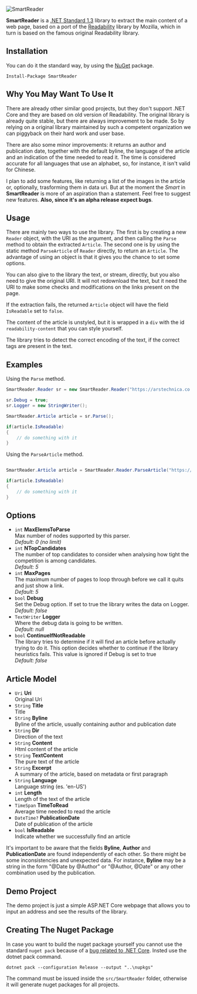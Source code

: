 ![SmartReader](https://raw.github.com/unosviluppatore/SmartReader/master/logo.png)

**SmartReader** is a [.NET Standard 1.3](https://github.com/dotnet/standard/blob/master/docs/versions/netstandard1.3.md) library to extract the main content of a web page, based on a port of the [Readability](https://github.com/mozilla/readability) library by Mozilla, which in turn is based on the famous original Readability library.

## Installation

You can do it the standard way, by using the [NuGet](https://www.nuget.org/packages/SmartReader/) package.

```
Install-Package SmartReader
```

## Why You May Want To Use It

 There are already other similar good projects, but they don't support .NET Core and they are based on old version of Readability. The original library is already quite stable, but there are always improvement to be made. So by relying on a original library maintained by such a competent organization we can piggyback on their hard work and user base.

 There are also some minor improvements: it returns an author and publication date, together with the default byline, the language of the article and an indication of the time needed to read it. The time is considered accurate for all languages that use an alphabet, so, for instance, it isn't valid for Chinese.

 I plan to add some features, like returning a list of the images in the article or, optionally, trasforming them in data uri. But at the moment the *Smart* in **SmartReader** is more of an aspiration than a statement. Feel free to suggest new features. **Also, since it's an alpha release expect bugs**.

## Usage

There are mainly two ways to use the library. The first is by creating a new `Reader` object, with the URI as the argument, and then calling the `Parse` method to obtain the extracted `Article`. The second one is by using the static method `ParseArticle` of `Reader` directly, to return an `Article`. The advantage of using an object is that it gives you the chance to set some options.

You can also give to the library the text, or stream, directly, but you also need to give the original URI. It will not redownload the text, but it need the URI to make some checks and modifications on the links present on the page.

If the extraction fails, the returned `Article` object will have the field `IsReadable` set to `false`.

The content of the article is unstyled, but it is wrapped in a `div` with the id `readability-content` that you can style yourself.

The library tries to detect the correct encoding of the text, if the correct tags are present in the text.

## Examples

Using the `Parse` method.

```csharp
SmartReader.Reader sr = new SmartReader.Reader("https://arstechnica.co.uk/information-technology/2017/02/humans-must-become-cyborgs-to-survive-says-elon-musk/");

sr.Debug = true;
sr.Logger = new StringWriter();

SmartReader.Article article = sr.Parse();

if(article.IsReadable)
{
	// do something with it
}
```

Using the `ParseArticle` method.

```csharp

SmartReader.Article article = SmartReader.Reader.ParseArticle("https://arstechnica.co.uk/information-technology/2017/02/humans-must-become-cyborgs-to-survive-says-elon-musk/");

if(article.IsReadable)
{
	// do something with it
}
```

## Options

- `int` **MaxElemsToParse**<br>Max number of nodes supported by this parser. <br> *Default: 0 (no limit)*
- `int` **NTopCandidates** <br>The number of top candidates to consider when analysing how tight the competition is among candidates. <br>*Default: 5*
- `int` **MaxPages** <br>The maximum number of pages to loop through before we call it quits and just show a link. <br>*Default: 5*
- `bool` **Debug** <br>Set the Debug option. If set to true the library writes the data on Logger.<br>*Default: false*
- `TextWriter` **Logger** <br> Where the debug data is going to be written. <br> *Default: null*
- `bool` **ContinueIfNotReadable** <br> The library tries to determine if it will find an article before actually trying to do it. This option decides whether to continue if the library heuristics fails. This value is ignored if Debug is set to true <br> *Default: false*

## Article Model

- `Uri` **Uri**<br>Original Uri
- `String` **Title**<br>Title
- `String` **Byline**<br>Byline of the article, usually containing author and publication date
- `String` **Dir**<br>Direction of the text
- `String` **Content**<br>Html content of the article
- `String` **TextContent**<br>The pure text of the article
- `String` **Excerpt**<br>A summary of the article, based on metadata or first paragraph
- `String` **Language**<br>Language string (es. 'en-US')
- `int` **Length**<br>Length of the text of the article
- `TimeSpan` **TimeToRead**<br>Average time needed to read the article
- `DateTime?` **PublicationDate**<br>Date of publication of the article
- `bool` **IsReadable**<br>Indicate whether we successfully find an article

It's important to be aware that the fields **Byline**, **Author** and **PublicationDate** are found independently of each other. So there might be some inconsistencies and unexpected data. For instance, **Byline** may be a string in the form "@Date by @Author" or "@Author, @Date" or any other combination used by the publication. 

## Demo Project

The demo project is just a simple ASP.NET Core webpage that allows you to input an address and see the results of the library.

## Creating The Nuget Package

In case you want to build the nuget package yourself you cannot use the standard `nuget pack` because of a [bug related to .NET Core](https://github.com/NuGet/Home/issues/4491). Insted use the dotnet pack command.

```
dotnet pack --configuration Release --output "..\nupkgs"
```

The command must be issued inside the `src/SmartReader` folder, otherwise it will generate nuget packages for all projects.
